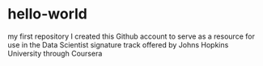 hello-world
===========

my first repository
I created this Github account to serve as a resource for use in the Data Scientist signature track
offered by Johns Hopkins University through Coursera
